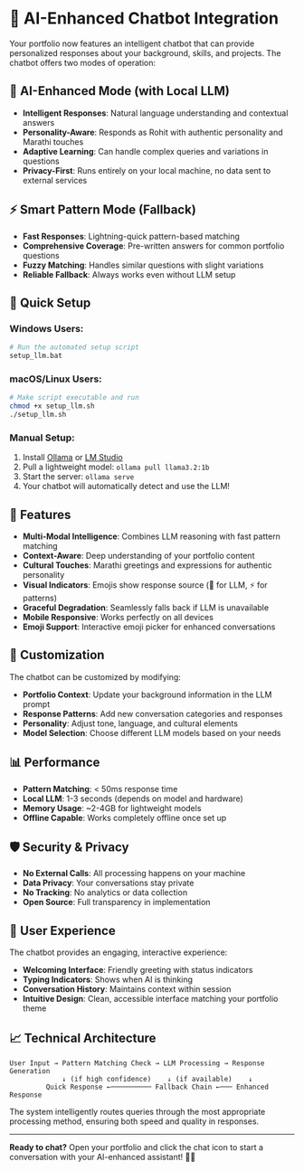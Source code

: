 # 🤖 AI-Enhanced Chatbot Integration

Your portfolio now features an intelligent chatbot that can provide personalized responses about your background, skills, and projects. The chatbot offers two modes of operation:

## 🧠 AI-Enhanced Mode (with Local LLM)
- **Intelligent Responses**: Natural language understanding and contextual answers
- **Personality-Aware**: Responds as Rohit with authentic personality and Marathi touches
- **Adaptive Learning**: Can handle complex queries and variations in questions
- **Privacy-First**: Runs entirely on your local machine, no data sent to external services

## ⚡ Smart Pattern Mode (Fallback)
- **Fast Responses**: Lightning-quick pattern-based matching
- **Comprehensive Coverage**: Pre-written answers for common portfolio questions
- **Fuzzy Matching**: Handles similar questions with slight variations
- **Reliable Fallback**: Always works even without LLM setup

## 🚀 Quick Setup

### Windows Users:
```bash
# Run the automated setup script
setup_llm.bat
```

### macOS/Linux Users:
```bash
# Make script executable and run
chmod +x setup_llm.sh
./setup_llm.sh
```

### Manual Setup:
1. Install [Ollama](https://ollama.ai) or [LM Studio](https://lmstudio.ai)
2. Pull a lightweight model: `ollama pull llama3.2:1b`
3. Start the server: `ollama serve`
4. Your chatbot will automatically detect and use the LLM!

## 🎯 Features

- **Multi-Modal Intelligence**: Combines LLM reasoning with fast pattern matching
- **Context-Aware**: Deep understanding of your portfolio content
- **Cultural Touches**: Marathi greetings and expressions for authentic personality
- **Visual Indicators**: Emojis show response source (🧠 for LLM, ⚡ for patterns)
- **Graceful Degradation**: Seamlessly falls back if LLM is unavailable
- **Mobile Responsive**: Works perfectly on all devices
- **Emoji Support**: Interactive emoji picker for enhanced conversations

## 🔧 Customization

The chatbot can be customized by modifying:

- **Portfolio Context**: Update your background information in the LLM prompt
- **Response Patterns**: Add new conversation categories and responses
- **Personality**: Adjust tone, language, and cultural elements
- **Model Selection**: Choose different LLM models based on your needs

## 📊 Performance

- **Pattern Matching**: < 50ms response time
- **Local LLM**: 1-3 seconds (depends on model and hardware)
- **Memory Usage**: ~2-4GB for lightweight models
- **Offline Capable**: Works completely offline once set up

## 🛡️ Security & Privacy

- **No External Calls**: All processing happens on your machine
- **Data Privacy**: Your conversations stay private
- **No Tracking**: No analytics or data collection
- **Open Source**: Full transparency in implementation

## 🎨 User Experience

The chatbot provides an engaging, interactive experience:

- **Welcoming Interface**: Friendly greeting with status indicators
- **Typing Indicators**: Shows when AI is thinking
- **Conversation History**: Maintains context within session
- **Intuitive Design**: Clean, accessible interface matching your portfolio theme

## 📈 Technical Architecture

```
User Input → Pattern Matching Check → LLM Processing → Response Generation
             ↓ (if high confidence)    ↓ (if available)    ↓
         Quick Response ←────────── Fallback Chain ←─── Enhanced Response
```

The system intelligently routes queries through the most appropriate processing method, ensuring both speed and quality in responses.

---

**Ready to chat?** Open your portfolio and click the chat icon to start a conversation with your AI-enhanced assistant! 💬✨

